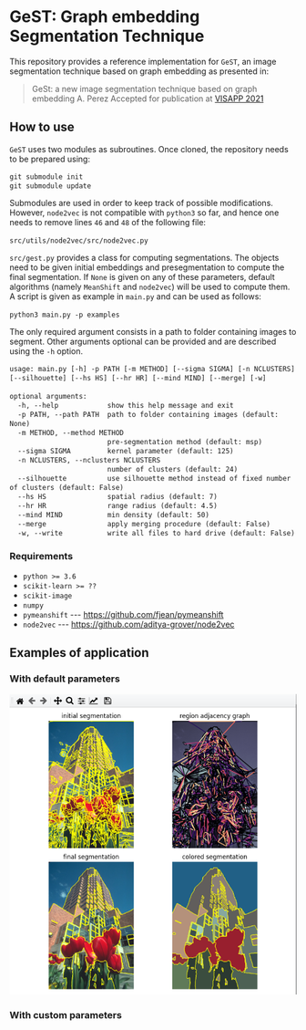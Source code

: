 # GeST: Graph embedding Segmentation Technique
  
This repository provides a reference implementation for `GeST`, an image segmentation technique based on graph embedding as presented in:
> GeSt: a new image segmentation technique based on graph embedding
> A. Perez
> Accepted for publication at [VISAPP 2021](http://www.visapp.visigrapp.org/presentationdetails.aspx)

## How to use

`GeST` uses two modules as subroutines. Once cloned, the repository needs to be prepared using: 

```
git submodule init
git submodule update
```

Submodules are used in order to keep track of possible modifications. However, `node2vec` is not 
compatible with `python3` so far, and hence one needs to remove lines `46` and `48` of the following file: 

`src/utils/node2vec/src/node2vec.py`

`src/gest.py` provides a class for computing segmentations. The objects need to be given 
initial embeddings and presegmentation to compute the final segmentation. If `None` is given on any 
of these parameters, default algorithms (namely `MeanShift` and `node2vec`) will be used to compute them.
A script is given as example in `main.py` and can be used as follows:

`python3 main.py -p examples`

The only required argument consists in a path to folder containing images to segment.
Other arguments optional can be provided and are described using the `-h` option.

```
usage: main.py [-h] -p PATH [-m METHOD] [--sigma SIGMA] [-n NCLUSTERS] [--silhouette] [--hs HS] [--hr HR] [--mind MIND] [--merge] [-w]

optional arguments:
  -h, --help            show this help message and exit
  -p PATH, --path PATH  path to folder containing images (default: None)
  -m METHOD, --method METHOD
                        pre-segmentation method (default: msp)
  --sigma SIGMA         kernel parameter (default: 125)
  -n NCLUSTERS, --nclusters NCLUSTERS
                        number of clusters (default: 24)
  --silhouette          use silhouette method instead of fixed number of clusters (default: False)
  --hs HS               spatial radius (default: 7)
  --hr HR               range radius (default: 4.5)
  --mind MIND           min density (default: 50)
  --merge               apply merging procedure (default: False)
  -w, --write           write all files to hard drive (default: False)
```

### Requirements

+ `python >= 3.6`
+ `scikit-learn >= ??`
+ `scikit-image` 
+ `numpy`
+ `pymeanshift` --- https://github.com/fjean/pymeanshift
+ `node2vec` --- https://github.com/aditya-grover/node2vec

## Examples of application

### With default parameters

![Default parameters](/images/gestapp.png)

### With custom parameters

